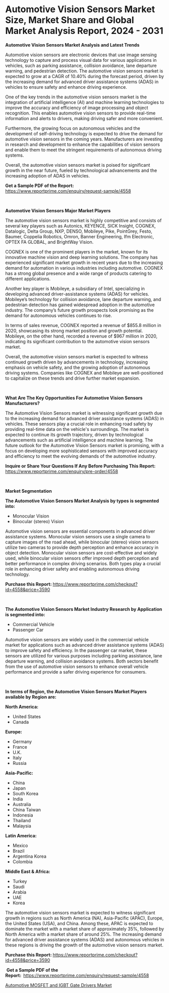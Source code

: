 <p><h1>Automotive Vision Sensors Market Size, Market Share and Global Market Analysis Report, 2024 - 2031</h1></p><p><strong>Automotive Vision Sensors Market Analysis and Latest Trends</strong></p>
<p><p>Automotive vision sensors are electronic devices that use image sensing technology to capture and process visual data for various applications in vehicles, such as parking assistance, collision avoidance, lane departure warning, and pedestrian detection. The automotive vision sensors market is expected to grow at a CAGR of 10.40% during the forecast period, driven by the increasing demand for advanced driver assistance systems (ADAS) in vehicles to ensure safety and enhance driving experience.</p><p>One of the key trends in the automotive vision sensors market is the integration of artificial intelligence (AI) and machine learning technologies to improve the accuracy and efficiency of image processing and object recognition. This enables automotive vision sensors to provide real-time information and alerts to drivers, making driving safer and more convenient.</p><p>Furthermore, the growing focus on autonomous vehicles and the development of self-driving technology is expected to drive the demand for automotive vision sensors in the coming years. Manufacturers are investing in research and development to enhance the capabilities of vision sensors and enable them to meet the stringent requirements of autonomous driving systems.</p><p>Overall, the automotive vision sensors market is poised for significant growth in the near future, fueled by technological advancements and the increasing adoption of ADAS in vehicles.</p></p>
<p><strong>Get a Sample PDF of the Report:&nbsp;</strong> <a href="https://www.reportprime.com/enquiry/request-sample/4558">https://www.reportprime.com/enquiry/request-sample/4558</a></p>
<p>&nbsp;</p>
<p><strong>Automotive Vision Sensors Major Market Players</strong></p>
<p><p>The automotive vision sensors market is highly competitive and consists of several key players such as Autonics, KEYENCE, SICK Insight, COGNEX, Datalogic, Delta Group, NXP, DENSO, Mobileye, Pike, PointGrey, Festo, Baumer, Coppelia Robotics, Omron, Banner Engineering, Ifm Electronic, OPTEX FA GLOBAL, and BrightWay Vision.</p><p>COGNEX is one of the prominent players in the market, known for its innovative machine vision and deep learning solutions. The company has experienced significant market growth in recent years due to the increasing demand for automation in various industries including automotive. COGNEX has a strong global presence and a wide range of products catering to different applications.</p><p>Another key player is Mobileye, a subsidiary of Intel, specializing in developing advanced driver-assistance systems (ADAS) for vehicles. Mobileye’s technology for collision avoidance, lane departure warning, and pedestrian detection has gained widespread adoption in the automotive industry. The company’s future growth prospects look promising as the demand for autonomous vehicles continues to rise.</p><p>In terms of sales revenue, COGNEX reported a revenue of $855.8 million in 2020, showcasing its strong market position and growth potential. Mobileye, on the other hand, recorded a revenue of $967 million in 2020, indicating its significant contribution to the automotive vision sensors market.</p><p>Overall, the automotive vision sensors market is expected to witness continued growth driven by advancements in technology, increasing emphasis on vehicle safety, and the growing adoption of autonomous driving systems. Companies like COGNEX and Mobileye are well-positioned to capitalize on these trends and drive further market expansion.</p></p>
<p>&nbsp;</p>
<p><strong>What Are The Key Opportunities For Automotive Vision Sensors Manufacturers?</strong></p>
<p><p>The Automotive Vision Sensors market is witnessing significant growth due to the increasing demand for advanced driver assistance systems (ADAS) in vehicles. These sensors play a crucial role in enhancing road safety by providing real-time data on the vehicle's surroundings. The market is expected to continue its growth trajectory, driven by technological advancements such as artificial intelligence and machine learning. The future outlook for the Automotive Vision Sensors market is promising, with a focus on developing more sophisticated sensors with improved accuracy and efficiency to meet the evolving demands of the automotive industry.</p></p>
<p><strong>Inquire or Share Your Questions If Any Before Purchasing This Report:</strong> <a href="https://www.reportprime.com/enquiry/pre-order/4558">https://www.reportprime.com/enquiry/pre-order/4558</a></p>
<p>&nbsp;</p>
<p><strong>Market Segmentation</strong></p>
<p><strong>The Automotive Vision Sensors Market Analysis by types is segmented into:</strong></p>
<p><ul><li>Monocular Vision</li><li>Binocular (stereo) Vision</li></ul></p>
<p><p>Automotive vision sensors are essential components in advanced driver assistance systems. Monocular vision sensors use a single camera to capture images of the road ahead, while binocular (stereo) vision sensors utilize two cameras to provide depth perception and enhance accuracy in object detection. Monocular vision sensors are cost-effective and widely used, while binocular vision sensors offer improved depth perception and better performance in complex driving scenarios. Both types play a crucial role in enhancing driver safety and enabling autonomous driving technology.</p></p>
<p><strong>Purchase this Report:&nbsp;</strong><a href="https://www.reportprime.com/checkout?id=4558&price=3590">https://www.reportprime.com/checkout?id=4558&price=3590</a></p>
<p>&nbsp;</p>
<p><strong>The Automotive Vision Sensors Market Industry Research by Application is segmented into:</strong></p>
<p><ul><li>Commercial Vehicle</li><li>Passenger Car</li></ul></p>
<p><p>Automotive vision sensors are widely used in the commercial vehicle market for applications such as advanced driver assistance systems (ADAS) to improve safety and efficiency. In the passenger car market, these sensors are utilized for various purposes including parking assistance, lane departure warning, and collision avoidance systems. Both sectors benefit from the use of automotive vision sensors to enhance overall vehicle performance and provide a safer driving experience for consumers.</p></p>
<p>&nbsp;</p>
<p><strong>In terms of Region, the Automotive Vision Sensors Market Players available by Region are:</strong></p>
<p>
    <p> <strong> North America: </strong>
        <ul>
            <li>United States</li>
            <li>Canada</li>
        </ul>
        </p> 
    <p> <strong> Europe: </strong>
        <ul>
            <li>Germany</li>
            <li>France</li>
            <li>U.K.</li>
            <li>Italy</li>
            <li>Russia</li>
        </ul>
        </p> 
    <p> <strong> Asia-Pacific: </strong>
        <ul>
            <li>China</li>
            <li>Japan</li>
            <li>South Korea</li>
            <li>India</li>
            <li>Australia</li>
            <li>China Taiwan</li>
            <li>Indonesia</li>
            <li>Thailand</li>
            <li>Malaysia</li>
        </ul>
        </p> 
    <p> <strong> Latin America: </strong>
        <ul>
            <li>Mexico</li>
            <li>Brazil</li>
            <li>Argentina Korea</li>
            <li>Colombia</li>
        </ul>
        </p> 
    <p> <strong> Middle East & Africa: </strong>
        <ul>
            <li>Turkey</li>
            <li>Saudi</li>
            <li>Arabia</li>
            <li>UAE</li>
            <li>Korea</li>
        </ul>
    </p>
    </p>
<p><p>The automotive vision sensors market is expected to witness significant growth in regions such as North America (NA), Asia-Pacific (APAC), Europe, the United States (USA), and China. Among these, APAC is expected to dominate the market with a market share of approximately 35%, followed by North America with a market share of around 25%. The increasing demand for advanced driver assistance systems (ADAS) and autonomous vehicles in these regions is driving the growth of the automotive vision sensors market.</p></p>
<p><strong>Purchase this Report: </strong><a href="https://www.reportprime.com/checkout?id=4558&price=3590">https://www.reportprime.com/checkout?id=4558&price=3590</a></p>
<p>&nbsp;<strong>Get a Sample PDF of the Report:&nbsp;&nbsp;</strong><a href="https://www.reportprime.com/enquiry/request-sample/4558">https://www.reportprime.com/enquiry/request-sample/4558</a></p>
<p><strong></strong></p>
<p><p><a href="https://github.com/mabutironaldo/Market-Research-Report-List-4/blob/main/automotive-mosfet-and-igbt-gate-drivers-market.md">Automotive MOSFET and IGBT Gate Drivers Market</a></p></p>